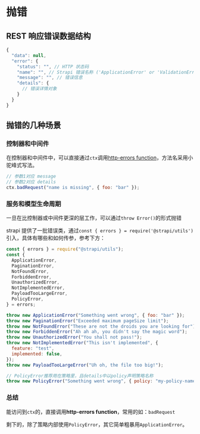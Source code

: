 # 抛错

## REST 响应错误数据结构

```javascript
{
  "data": null,
  "error": {
    "status": "", // HTTP 状态码
    "name": "", // Strapi 错误名称 ('ApplicationError' or 'ValidationError')
    "message": "", // 错误信息
    "details": {
      // 错误详情对象
    }
  }
}
```

## 抛错的几种场景

### 控制器和中间件

在控制器和中间件中，可以直接通过`ctx`调用[http-errors function](https://github.com/jshttp/http-errors#list-of-all-constructors)，方法名采用小驼峰式写法。

```javascript
// 参数1对应 message
// 参数2对应 details
ctx.badRequest("name is missing", { foo: "bar" });
```

### 服务和模型生命周期

一旦在比控制器或中间件更深的层工作，可以通过`throw Error()`的形式抛错

strapi 提供了一批错误类，通过`const { errors } = require('@strapi/utils')`引入，具体有哪些和如何传参，参考下方：

```javascript
const { errors } = require("@strapi/utils");
const {
  ApplicationError,
  PaginationError,
  NotFoundError,
  ForbiddenError,
  UnauthorizedError,
  NotImplementedError,
  PayloadTooLargeError,
  PolicyError,
} = errors;

throw new ApplicationError("Something went wrong", { foo: "bar" });
throw new PaginationError("Exceeded maximum pageSize limit");
throw new NotFoundError("These are not the droids you are looking for");
throw new ForbiddenError("Ah ah ah, you didn't say the magic word");
throw new UnauthorizedError("You shall not pass!");
throw new NotImplementedError("This isn't implemented", {
  feature: "test",
  implemented: false,
});
throw new PayloadTooLargeError("Uh oh, the file too big!");

// PolicyError推荐用在策略里，且details中以policy声明策略名称
throw new PolicyError("Something went wrong", { policy: "my-policy-name" });
```

### 总结

能访问到`ctx`的，直接调用**http-errors function**，常用的如：`badRequest`

剩下的，除了策略内部使用`PolicyError`，其它简单粗暴用`ApplicationError`。

